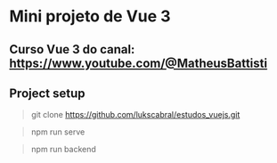 # Mini projeto de Vue 3 

## Curso Vue 3 do canal: https://www.youtube.com/@MatheusBattisti

## Project setup

> git clone https://github.com/lukscabral/estudos_vuejs.git

> npm run serve

> npm run backend



